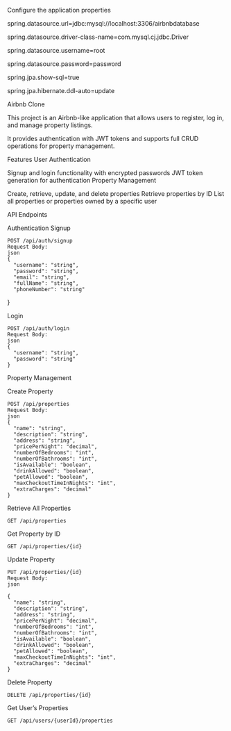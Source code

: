Configure the application properties

  spring.datasource.url=jdbc:mysql://localhost:3306/airbnbdatabase
  
  spring.datasource.driver-class-name=com.mysql.cj.jdbc.Driver
  
  spring.datasource.username=root
  
  spring.datasource.password=password
  
  spring.jpa.show-sql=true
  
  spring.jpa.hibernate.ddl-auto=update


Airbnb Clone

This project is an Airbnb-like application that allows users to register, log in, and manage property listings. 

It provides authentication with JWT tokens and supports full CRUD operations for property management.

Features
User Authentication

Signup and login functionality with encrypted passwords
JWT token generation for authentication
Property Management

Create, retrieve, update, and delete properties
Retrieve properties by ID
List all properties or properties owned by a specific user

API Endpoints

Authentication
Signup

    POST /api/auth/signup
    Request Body:
    json
    {
      "username": "string",
      "password": "string",
      "email": "string",
      "fullName": "string",
      "phoneNumber": "string"
}

Login

    POST /api/auth/login
    Request Body:
    json
    {
      "username": "string",
      "password": "string"
    }


Property Management

Create Property

    POST /api/properties
    Request Body:
    json
    {
      "name": "string",
      "description": "string",
      "address": "string",
      "pricePerNight": "decimal",
      "numberOfBedrooms": "int",
      "numberOfBathrooms": "int",
      "isAvailable": "boolean",
      "drinkAllowed": "boolean",
      "petAllowed": "boolean",
      "maxCheckoutTimeInNights": "int",
      "extraCharges": "decimal"
    }

Retrieve All Properties

    GET /api/properties


Get Property by ID

    GET /api/properties/{id}
    
Update Property

    PUT /api/properties/{id}
    Request Body:
    json

    {
      "name": "string",
      "description": "string",
      "address": "string",
      "pricePerNight": "decimal",
      "numberOfBedrooms": "int",
      "numberOfBathrooms": "int",
      "isAvailable": "boolean",
      "drinkAllowed": "boolean",
      "petAllowed": "boolean",
      "maxCheckoutTimeInNights": "int",
      "extraCharges": "decimal"
    }
    
Delete Property

    DELETE /api/properties/{id}

Get User’s Properties

    GET /api/users/{userId}/properties
